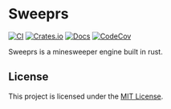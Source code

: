 # Sweeprs

[![CI](https://github.com/ilmannafian04/sweeprs/actions/workflows/ci.yml/badge.svg)](https://github.com/ilmannafian04/sweeprs/actions/workflows/ci.yml)
[![Crates.io](https://img.shields.io/crates/v/sweeprs)](https://crates.io/crates/sweeprs)
[![Docs](https://img.shields.io/docsrs/sweeprs)](https://docs.rs/sweeprs)
[![CodeCov](https://img.shields.io/codecov/c/github/ilmannafian04/sweeprs)](https://app.codecov.io/gh/ilmannafian04/sweeprs)

Sweeprs is a minesweeper engine built in rust.

## License

This project is licensed under the [MIT License](./LICENSE).
